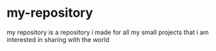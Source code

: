 # my-repository
my repository is a repository i made for all my small projects that i am interested in sharing with the world

